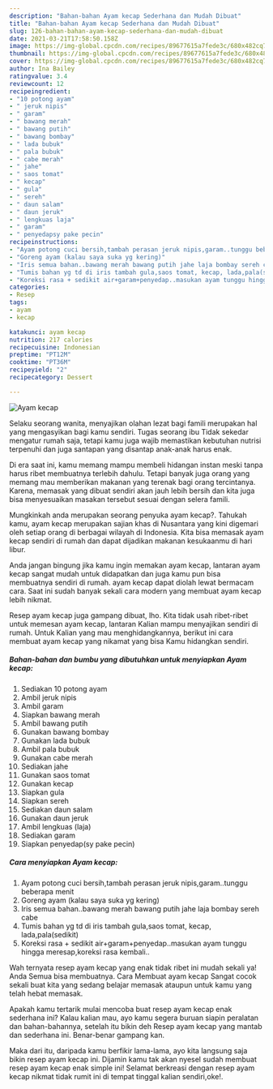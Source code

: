 ```yaml
---
description: "Bahan-bahan Ayam kecap Sederhana dan Mudah Dibuat"
title: "Bahan-bahan Ayam kecap Sederhana dan Mudah Dibuat"
slug: 126-bahan-bahan-ayam-kecap-sederhana-dan-mudah-dibuat
date: 2021-03-21T17:58:50.158Z
image: https://img-global.cpcdn.com/recipes/89677615a7fede3c/680x482cq70/ayam-kecap-foto-resep-utama.jpg
thumbnail: https://img-global.cpcdn.com/recipes/89677615a7fede3c/680x482cq70/ayam-kecap-foto-resep-utama.jpg
cover: https://img-global.cpcdn.com/recipes/89677615a7fede3c/680x482cq70/ayam-kecap-foto-resep-utama.jpg
author: Ina Bailey
ratingvalue: 3.4
reviewcount: 12
recipeingredient:
- "10 potong ayam"
- " jeruk nipis"
- " garam"
- " bawang merah"
- " bawang putih"
- " bawang bombay"
- " lada bubuk"
- " pala bubuk"
- " cabe merah"
- " jahe"
- " saos tomat"
- " kecap"
- " gula"
- " sereh"
- " daun salam"
- " daun jeruk"
- " lengkuas laja"
- " garam"
- " penyedapsy pake pecin"
recipeinstructions:
- "Ayam potong cuci bersih,tambah perasan jeruk nipis,garam..tunggu beberapa menit"
- "Goreng ayam (kalau saya suka yg kering)"
- "Iris semua bahan..bawang merah bawang putih jahe laja bombay sereh cabe"
- "Tumis bahan yg td di iris tambah gula,saos tomat, kecap, lada,pala(sedikit)"
- "Koreksi rasa + sedikit air+garam+penyedap..masukan ayam tunggu hingga meresap,koreksi rasa kembali.."
categories:
- Resep
tags:
- ayam
- kecap

katakunci: ayam kecap 
nutrition: 217 calories
recipecuisine: Indonesian
preptime: "PT12M"
cooktime: "PT36M"
recipeyield: "2"
recipecategory: Dessert

---
```



![Ayam kecap](https://img-global.cpcdn.com/recipes/89677615a7fede3c/680x482cq70/ayam-kecap-foto-resep-utama.jpg)

Selaku seorang wanita, menyajikan olahan lezat bagi famili merupakan hal yang mengasyikan bagi kamu sendiri. Tugas seorang ibu Tidak sekedar mengatur rumah saja, tetapi kamu juga wajib memastikan kebutuhan nutrisi terpenuhi dan juga santapan yang disantap anak-anak harus enak.

Di era  saat ini, kamu memang mampu membeli hidangan instan meski tanpa harus ribet membuatnya terlebih dahulu. Tetapi banyak juga orang yang memang mau memberikan makanan yang terenak bagi orang tercintanya. Karena, memasak yang dibuat sendiri akan jauh lebih bersih dan kita juga bisa menyesuaikan masakan tersebut sesuai dengan selera famili. 



Mungkinkah anda merupakan seorang penyuka ayam kecap?. Tahukah kamu, ayam kecap merupakan sajian khas di Nusantara yang kini digemari oleh setiap orang di berbagai wilayah di Indonesia. Kita bisa memasak ayam kecap sendiri di rumah dan dapat dijadikan makanan kesukaanmu di hari libur.

Anda jangan bingung jika kamu ingin memakan ayam kecap, lantaran ayam kecap sangat mudah untuk didapatkan dan juga kamu pun bisa membuatnya sendiri di rumah. ayam kecap dapat diolah lewat bermacam cara. Saat ini sudah banyak sekali cara modern yang membuat ayam kecap lebih nikmat.

Resep ayam kecap juga gampang dibuat, lho. Kita tidak usah ribet-ribet untuk memesan ayam kecap, lantaran Kalian mampu menyajikan sendiri di rumah. Untuk Kalian yang mau menghidangkannya, berikut ini cara membuat ayam kecap yang nikamat yang bisa Kamu hidangkan sendiri.

<!--inarticleads1-->

##### Bahan-bahan dan bumbu yang dibutuhkan untuk menyiapkan Ayam kecap:

1. Sediakan 10 potong ayam
1. Ambil  jeruk nipis
1. Ambil  garam
1. Siapkan  bawang merah
1. Ambil  bawang putih
1. Gunakan  bawang bombay
1. Gunakan  lada bubuk
1. Ambil  pala bubuk
1. Gunakan  cabe merah
1. Sediakan  jahe
1. Gunakan  saos tomat
1. Gunakan  kecap
1. Siapkan  gula
1. Siapkan  sereh
1. Sediakan  daun salam
1. Gunakan  daun jeruk
1. Ambil  lengkuas (laja)
1. Sediakan  garam
1. Siapkan  penyedap(sy pake pecin)




<!--inarticleads2-->

##### Cara menyiapkan Ayam kecap:

1. Ayam potong cuci bersih,tambah perasan jeruk nipis,garam..tunggu beberapa menit
1. Goreng ayam (kalau saya suka yg kering)
1. Iris semua bahan..bawang merah bawang putih jahe laja bombay sereh cabe
1. Tumis bahan yg td di iris tambah gula,saos tomat, kecap, lada,pala(sedikit)
1. Koreksi rasa + sedikit air+garam+penyedap..masukan ayam tunggu hingga meresap,koreksi rasa kembali..




Wah ternyata resep ayam kecap yang enak tidak ribet ini mudah sekali ya! Anda Semua bisa membuatnya. Cara Membuat ayam kecap Sangat cocok sekali buat kita yang sedang belajar memasak ataupun untuk kamu yang telah hebat memasak.

Apakah kamu tertarik mulai mencoba buat resep ayam kecap enak sederhana ini? Kalau kalian mau, ayo kamu segera buruan siapin peralatan dan bahan-bahannya, setelah itu bikin deh Resep ayam kecap yang mantab dan sederhana ini. Benar-benar gampang kan. 

Maka dari itu, daripada kamu berfikir lama-lama, ayo kita langsung saja bikin resep ayam kecap ini. Dijamin kamu tak akan nyesel sudah membuat resep ayam kecap enak simple ini! Selamat berkreasi dengan resep ayam kecap nikmat tidak rumit ini di tempat tinggal kalian sendiri,oke!.

